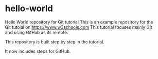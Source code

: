 # hello-world
Hello World repository for Git tutorial
This is an example repository for the Git tutoial on https://www.w3schools.com
This tutorial focuses mainly Git and using GitHub as its remote.


This repository is built step by step in the tutorial.

It now includes steps for GitHub. 
